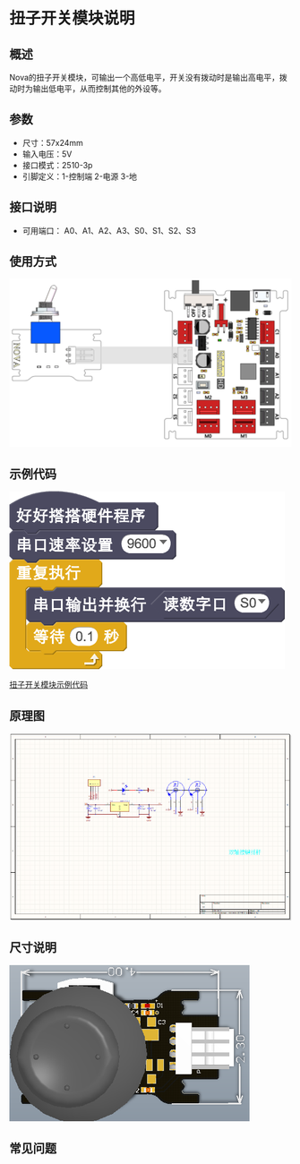 # 扭子开关模块说明

## 概述
Nova的扭子开关模块，可输出一个高低电平，开关没有拨动时是输出高电平，拨动时为输出低电平，从而控制其他的外设等。

## 参数
- 尺寸：57x24mm
- 输入电压：5V
- 接口模式：2510-3p
- 引脚定义：1-控制端 2-电源 3-地

## 接口说明
- 可用端口： A0、A1、A2、A3、S0、S1、S2、S3

## 使用方式
![](./images/49.png)

## 示例代码
![](./images/50.png)

[扭子开关模块示例代码](http://www.haohaodada.com/show.php?id=947645)

## 原理图
![](./images/117.png)

## 尺寸说明
![](./images/118.png)

## 常见问题
